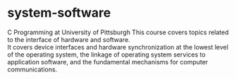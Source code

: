 # system-software
C Programming at University of Pittsburgh
This course covers topics related to the interface of hardware and software.<br>It covers device interfaces and hardware synchronization at the lowest level of the operating system, the linkage of operating system services to application software, and the fundamental mechanisms for computer communications.

